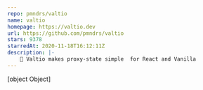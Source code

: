 ```yaml
---
repo: pmndrs/valtio
name: valtio
homepage: https://valtio.dev
url: https://github.com/pmndrs/valtio
stars: 9378
starredAt: 2020-11-18T16:12:11Z
description: |-
    🧙 Valtio makes proxy-state simple  for React and Vanilla
---
```


[object Object]
